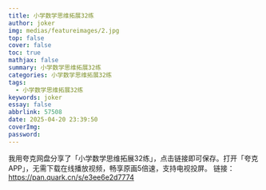 ```yaml
---
title: 小学数学思维拓展32练
author: joker
img: medias/featureimages/2.jpg
top: false
cover: false
toc: true
mathjax: false
summary: 小学数学思维拓展32练
categories: 小学数学思维拓展32练
tags:
  - 小学数学思维拓展32练
keywords: joker
essay: false
abbrlink: 57508
date: 2025-04-20 23:39:50
coverImg:
password:
---
```


我用夸克网盘分享了「小学数学思维拓展32练」，点击链接即可保存。打开「夸克APP」，无需下载在线播放视频，畅享原画5倍速，支持电视投屏。
链接：https://pan.quark.cn/s/e3ee6e2d7774
